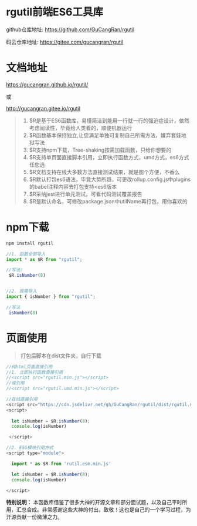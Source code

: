 # rgutil前端ES6工具库

github仓库地址: https://github.com/GuCangRan/rgutil

码云仓库地址:    https://gitee.com/gucangran/rgutil
# 文档地址
 https://gucangran.github.io/rgutil/

 或

 http://gucangran.gitee.io/rgutil


>1. $R是基于ES6函数库，易懂简洁到能用一行就一行的强迫症设计，依然考虑阅读性，毕竟给人类看的，顺便机器运行
>2. $R函数基本保持独立,让您满足单独可复制自己所需方法，嫌弃套娃地狱写法
>3. $R支持npm下载，Tree-shaking按需加载函数，只给你想要的
>4. $R支持单页面直接脚本引用，立即执行函数方式，umd方式，es6方式任您选
>5. $R文档支持在线大多数方法直接测试结果，就是图个方便，不香么
>6. $R默认打包es6语法，毕竟大势所趋，可更改rollup.config.js中plugins的babel注释内容去打包支持<es6版本
>7. $R采纳jest进行单元测试，可看代码测试覆盖报告
>8. $R是默认命名，可修改package.json中utilName再打包，用你喜欢的


# npm下载
```javascript
npm install rgutil
```

```javascript
//1. 函数全部导入
import * as $R from "rgutil";

//写法:
 $R.isNumber(8)


//2. 按需导入
import { isNumber } from "rgutil";

//写法
 isNumber(8)

```

# 页面使用

>打包后脚本在dist文件夹，自行下载

```javascript
//纯html页面直接引用
//1. 立即执行函数直接引用
//<script src="rgutil.min.js"></script>
//或引用
//<script src="rgutil.umd.min.js"></script>

//在线直接引用
<script src="https://cdn.jsdelivr.net/gh/GuCangRan/rgutil/dist/rgutil.min.js"></script>
<script>
 
  let isNumber = $R.isNumber(8);
  console.log(isNumber)

 </script>

//2. ES6模块引用方式
<script type="module">

  import * as $R from 'rutil.esm.min.js'

  let isNumber = $R.isNumber(8);
  console.log(isNumber)

</script>

```

**特别说明：** 本函数库借鉴了很多大神的开源文章和部分面试题，以及自己平时所用，汇总合成。非常感谢这些大神的付出，致敬！这也是自己的一个学习过程，为开源贡献一份微薄之力。
  
   